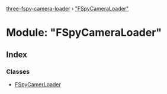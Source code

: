 [three-fspy-camera-loader](../README.md) › ["FSpyCameraLoader"](_fspycameraloader_.md)

# Module: "FSpyCameraLoader"

## Index

### Classes

* [FSpyCamerLoader](../classes/_fspycameraloader_.fspycamerloader.md)

